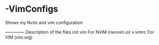 # -VimConfigs
Shows my Nvim and vim configuration 

–––––––––
Description of the files 
init.vim For NVIM (neovim.io)
v.vimrc For VIM  (vim.org)
